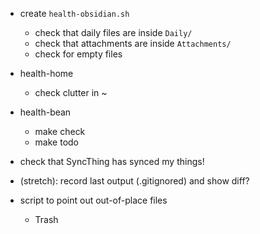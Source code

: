 - create `health-obsidian.sh`
  - check that daily files are inside `Daily/`
  - check that attachments are inside `Attachments/`
  - check for empty files

- health-home
  - check clutter in ~

- health-bean
  - make check
  - make todo

- check that SyncThing has synced my things!

- (stretch): record last output (.gitignored) and show diff?

- script to point out out-of-place files
	- Trash
